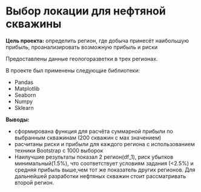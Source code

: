 # Выбор локации для нефтяной скважины

**Цель проекта:** определить регион, где добыча принесёт наибольшую прибыль, проанализировать возможную прибыль и риски 

Предоставлены данные геологоразветки в трех регионах.

В проекте был применены следующие библиотеки:


- Pandas
- Matplotlib
- Seaborn
- Numpy
- Sklearn

**Выводы:**
 - сформирована функция для расчёта суммарной прибыли по выбранным скважинам (200 скважин с мах значением)
 - расчитаны риски и прибыли для каждого региона с использованием техники Bootstrap с 1000 выборок
 - Наилучшие результаты показал 2 регион(df_1), риск убытков минимальный(1.5%), что соответствует условиям задания (<2.5%) и средняя прибыль выше,чем тот же показатель других регионов. Для дальнейшей разработки нефтяных скважин стоит рассматривать второй регион.
